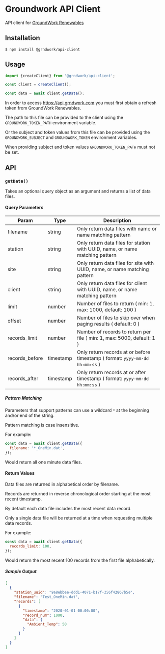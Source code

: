 # Groundwork API Client

API client for [GroundWork Renewables](grndwork.com)

## Installation

```
$ npm install @grndwork/api-client
```

## Usage

```js
import {createClient} from '@grndwork/api-client';

const client = createClient();

const data = await client.getData();
```

In order to access https://api.grndwork.com you must first obtain a refresh token from GroundWork Renewables.

The path to this file can be provided to the client using the `GROUNDWORK_TOKEN_PATH` environment variable.

Or the subject and token values from this file can be provided using the `GROUNDWORK_SUBJECT` and `GROUNDWORK_TOKEN` environment variables.

When providing subject and token values `GROUNDWORK_TOKEN_PATH` must not be set.

## API

### `getData()`

Takes an optional query object as an argument and returns a list of data files.

#### Query Parameters

  | Param | Type | Description |
  |---|---|---|
  | filename | string | Only return data files with name or name matching pattern |
  | station | string|  Only return data files for station with UUID, name, or name matching pattern |
  | site | string | Only return data files for site with UUID, name, or name matching pattern |
  | client | string | Only return data files for client with UUID, name, or name matching pattern |
  | limit | number | Number of files to return ( min: 1, max: 1000, default: 100 ) |
  | offset | number | Number of files to skip over when paging results ( default: 0 ) |
  | records_limit | number | Number of records to return per file ( min: 1, max: 5000, default: 1 ) |
  | records_before | timestamp | Only return records at or before timestamp ( format: `yyyy-mm-dd hh:mm:ss` ) |
  | records_after | timestamp | Only return records at or after timestamp ( format: `yyyy-mm-dd hh:mm:ss` ) |

##### Pattern Matching

Parameters that support patterns can use a wildcard `*` at the beginning and/or end of the string.

Pattern matching is case insensitive.

For example:

```js
const data = await client.getData({
  filename: '*_OneMin.dat',
});
```

Would return all one minute data files.

#### Return Values

Data files are returned in alphabetical order by filename.

Records are returned in reverse chronological order starting at the most recent timestamp.

By default each data file includes the most recent data record.

Only a single data file will be returned at a time when requesting multiple data records.

For example:

```js
const data = await client.getData({
  records_limit: 100,
});
```

Would return the most recent 100 records from the first file alphabetically.

##### Sample Output

```json
[
  {
    "station_uuid": "9a8ebbee-ddd1-4071-b17f-356f42867b5e",
    "filename": "Test_OneMin.dat",
    "records": [
      {
        "timestamp": "2020-01-01 00:00:00",
        "record_num": 1000,
        "data": {
          "Ambient_Temp": 50
        }
      }
    ]
  }
]
```
